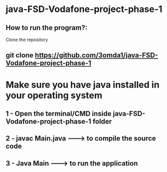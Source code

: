 # java-FSD-Vodafone-project-phase-1
## How to run the program?:
Clone the repository
## git clone https://github.com/3omda1/java-FSD-Vodafone-project-phase-1
# Make sure you have java installed in your operating system
## 1 - Open the terminal/CMD inside java-FSD-Vodafone-project-phase-1 folder
## 2 - javac Main.java ---> to compile the source code
## 3 - Java Main       ---> to run the application